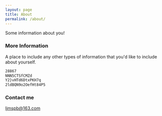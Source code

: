 ```yaml
---
layout: page
title: About
permalink: /about/
---
```


Some information about you!

### More Information

A place to include any other types of information that you'd like to include about yourself.

```bash
28867
NNN5CTSfCMZd
Y2}vHTd6DtxPKH7q
2ldBQN9o2OefHt84P5
```

### Contact me

[ljmspb@163.com](mailto:ljmspb@163.com)

